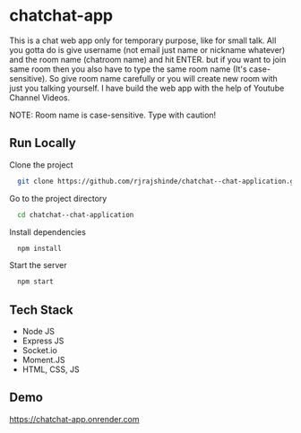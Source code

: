 
# chatchat-app


This is a chat web app only for temporary purpose, like for small talk. All you gotta do is give username (not email just name or nickname whatever) and the room name (chatroom name) and hit ENTER. but if you want to join same room then you also have to type the same room name (It's case-sensitive). So give room name carefully or you will create new room with just you talking yourself. I have build the web app with the help of Youtube Channel Videos.

NOTE: Room name is case-sensitive. Type with caution!
## Run Locally

Clone the project

```bash
  git clone https://github.com/rjrajshinde/chatchat--chat-application.git
```

Go to the project directory

```bash
  cd chatchat--chat-application
```

Install dependencies

```bash
  npm install
```

Start the server

```bash
  npm start
```


## Tech Stack

- Node JS
- Express JS
- Socket.io
- Moment.JS
- HTML, CSS, JS

## Demo

https://chatchat-app.onrender.com

